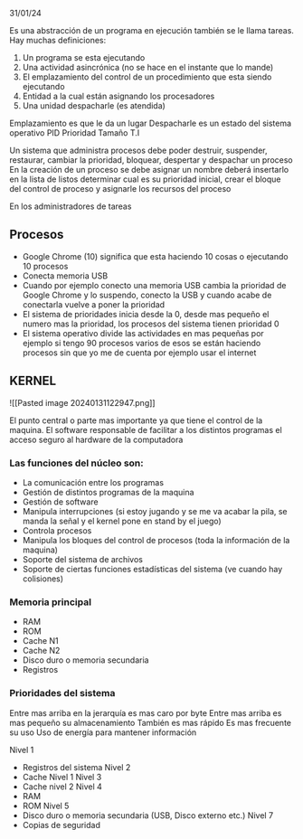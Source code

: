 31/01/24

Es una abstracción de un programa en ejecución también se le llama tareas. Hay muchas definiciones:

1. Un programa se esta ejecutando
2. Una actividad asincrónica (no se hace en el instante que lo mande)
3. El emplazamiento del control de un procedimiento que esta siendo ejecutando
4. Entidad a la cual están asignando los procesadores
5. Una unidad despacharle (es atendida)

Emplazamiento es que le da un lugar
Despacharle es un estado del sistema operativo
PID Prioridad Tamaño T.I

Un sistema que administra procesos debe poder destruir, suspender, restaurar, cambiar la prioridad, bloquear, despertar y despachar un proceso
En la creación de un proceso se debe asignar un nombre deberá insertarlo en la lista de listos determinar cual es su prioridad inicial, crear el bloque del control de proceso y asignarle los recursos del proceso

En los administradores de tareas
## Procesos

- Google Chrome (10) significa que esta haciendo 10 cosas o ejecutando 10 procesos 
- Conecta memoria USB
- Cuando por ejemplo conecto una memoria USB cambia la prioridad de Google Chrome y lo suspendo, conecto la USB y cuando acabe de conectarla vuelve a poner la prioridad 
- El sistema de prioridades inicia desde la 0, desde mas pequeño el numero mas la prioridad, los procesos del sistema tienen prioridad 0
- El sistema operativo divide las actividades en mas pequeñas por ejemplo si tengo 90 procesos varios de esos se están haciendo procesos sin que yo me de cuenta por ejemplo usar el internet
## KERNEL

![[Pasted image 20240131122947.png]]

El punto central o parte mas importante ya que tiene el control de la maquina. El software responsable de facilitar a los distintos programas el acceso seguro al hardware de la computadora 

### Las funciones del núcleo son:

- La comunicación entre los programas
- Gestión de distintos programas de la maquina
- Gestión de software
- Manipula interrupciones (si estoy jugando y se me va acabar la pila, se manda la señal y el kernel pone en stand by el juego)
- Controla procesos
- Manipula los bloques del control de procesos (toda la información de la maquina)
- Soporte del sistema de archivos
- Soporte de ciertas funciones estadísticas del sistema (ve cuando hay colisiones)

### Memoria principal

- RAM
- ROM
- Cache N1
- Cache N2
- Disco duro o memoria secundaria
- Registros

### Prioridades del sistema

Entre mas arriba en la jerarquía es mas caro por byte
Entre mas arriba  es mas pequeño su almacenamiento
También es mas rápido
Es mas frecuente su uso
Uso de energía para mantener información

Nivel 1
- Registros del sistema
Nivel 2
- Cache Nivel 1
Nivel 3
- Cache nivel 2
Nivel 4
- RAM
- ROM
Nivel 5
- Disco duro o memoria secundaria (USB, Disco externo etc.)
Nivel 7
- Copias de seguridad 

